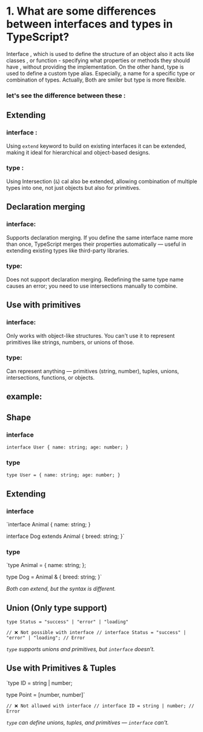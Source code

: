 # 1. What are some differences between interfaces and types in TypeScript?

Interface , which is used to define the structure of an object also it acts like classes , or function - specifying what properties or methods they should have , without providing the implementation. On the other hand, type is used to define a custom type alias. Especially, a name for a specific type or combination of types. Actually,
Both are smiler but type is more flexible.

### let's see the difference between these :

## Extending

### interface :

Using `extend` keyword to build on existing interfaces it can be extended, making it ideal for hierarchical and object-based designs.

### type :

Using Intersection (`&`) cal also be extended, allowing combination of multiple types into one, not just objects but also for primitives.

## Declaration merging

### interface:

Supports declaration merging. If you define the same interface name more than once, TypeScript merges their properties automatically — useful in extending existing types like third-party libraries.

### type:

Does not support declaration merging. Redefining the same type name causes an error; you need to use intersections manually to combine.

## Use with primitives

### interface:

Only works with object-like structures. You can't use it to represent primitives like strings, numbers, or unions of those.

### type:

Can represent anything — primitives (string, number), tuples, unions, intersections, functions, or objects.

## example:

## Shape

### interface

`interface User {
  name: string;
  age: number;
}`

### type

`type User = {
  name: string;
  age: number;
}`

## Extending

### interface

`interface Animal {
name: string;
}

interface Dog extends Animal {
breed: string;
}`

### type

`type Animal = {
name: string;
};

type Dog = Animal & {
breed: string;
}`

_Both can extend, but the syntax is different._

## Union (Only type support)

`type Status = "success" | "error" | "loading"`

`// ❌ Not possible with interface
// interface Status = "success" | "error" | "loading"; // Error`

_`type` supports unions and primitives, but `interface` doesn’t._

## Use with Primitives & Tuples

`type ID = string | number;

type Point = [number, number]`

`// ❌ Not allowed with interface
// interface ID = string | number; // Error`

_`type` can define unions, tuples, and primitives — `interface` can't._

